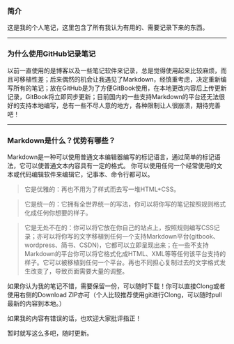 ### 简介
这是我的个人笔记，这里包含了所有我认为有用的、需要记录下来的东西。
***
### 为什么使用GitHub记录笔记
以前一直使用的是博客以及一些笔记软件来记录，总是觉得使用起来比较麻烦，而且可移植性差；后来偶然的机会让我遇见了Markdown，经慎重考虑，决定重新编写所有的笔记；放在GitHub是为了方便GitBook使用，在本地更改内容后上传更新记录，GitBook将立即同步更新；目前国内的一些支持Markdown的平台还无法很好的支持本地编写，总有一些不尽人意的地方，各种限制让人很崩溃，期待完善吧！
***
### Markdown是什么？优势有哪些？
Markdown是一种可以使用普通文本编辑器编写的标记语言，通过简单的标记语法，它可以使普通文本内容具有一定的格式。
你可以使用任何一个经常使用的文本或代码编辑软件来编辑它，记事本、命令行都可以。
> 它是优雅的：再也不用为了样式而去写一堆HTML+CSS。

> 它是统一的：它拥有全世界统一的写法，你可以将你写的笔记按照规则格式化成任何你想要的样子。

> 它是无处不在的：你可以将它放在你自己的站点上，按照规则编写CSS记录；亦可以将你写的文字移植到任何一个支持Markdown平台(gitbook、wordpress、简书、CSDN)，它都可以立即呈现出来；在一些不支持Markdown的平台你可以将它格式化成HTML、XML等等任何该平台支持的样子。它可以被移植到任何一个平台。再也不同担心复制过去的文字格式发生改变了，导致页面需要大量的调整。

如果你认为我的笔记不错，需要保留一份，可以随时下载！你可以直接Clong或者使用右侧的Download ZIP亦可（个人比较推荐使用git进行Clong，可以随时pull最新的内容到本地。）

如果我的内容有错误的话，也欢迎大家批评指正！

暂时就写这么多吧，随时更新。